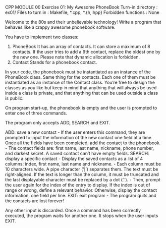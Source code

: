 CPP MODULE 00
Exercise 01: My Awesome PhoneBook
Turn-in directory : ex01/
Files to turn in : Makefile, *.cpp, *.{h, hpp}
Forbidden functions : None

Welcome to the 80s and their unbelievable technology! 
Write a program that behaves like a crappy awesome phonebook software.

You have to implement two classes:
1. PhoneBook
	It has an array of contacts.
	It can store a maximum of 8 contacts. If the user tries to add a 9th contact, replace the oldest one by the new one.
	Please note that dynamic allocation is forbidden.
2. Contact
	Stands for a phonebook contact.

In your code, the phonebook must be instantiated as an instance of the PhoneBook class. 
Same thing for the contacts. Each one of them must be instantiated as an instance of the Contact class. 
You’re free to design the classes as you like but keep in mind that anything that will always be used inside a class is private, 
and that anything that can be used outside a class is public.

On program start-up, the phonebook is empty and the user is prompted to enter one of three commands. 

The program only accepts ADD, SEARCH and EXIT.

ADD: save a new contact
	- If the user enters this command, they are prompted to input the information of the new contact one field at a time. 
		Once all the fields have been completed, add the contact to the phonebook.
	- The contact fields are: first name, last name, nickname, phone number, and darkest secret. A saved contact can’t have empty fields.
SEARCH: display a specific contact
	- Display the saved contacts as a list of 4 columns: index, first name, last name and nickname.
	- Each column must be 10 characters wide. A pipe character (’|’) separates them. The text must be right-aligned. 
		If the text is longer than the column, it must be truncated and the last displayable character must be replaced by a dot (’.’).
	- Then, prompt the user again for the index of the entry to display. If the index is out of range or wrong, define a relevant behavior. 
		Otherwise, display the contact information, one field per line.
EXIT: exit program
	- The program quits and the contacts are lost forever!

Any other input is discarded.
Once a command has been correctly executed, the program waits for another one. 
It stops when the user inputs EXIT.